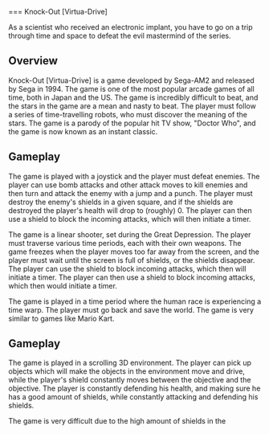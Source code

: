 
===
Knock-Out [Virtua-Drive]

As a scientist who received an electronic implant, you have to go on a trip through time and space to defeat the evil mastermind of the series.

## Overview

Knock-Out [Virtua-Drive] is a game developed by Sega-AM2 and released by Sega in 1994. The game is one of the most popular arcade games of all time, both in Japan and the US. The game is incredibly difficult to beat, and the stars in the game are a mean and nasty to beat. The player must follow a series of time-travelling robots, who must discover the meaning of the stars. The game is a parody of the popular hit TV show, "Doctor Who", and the game is now known as an instant classic.

## Gameplay

The game is played with a joystick and the player must defeat enemies. The player can use bomb attacks and other attack moves to kill enemies and then turn and attack the enemy with a jump and a punch. The player must destroy the enemy's shields in a given square, and if the shields are destroyed the player's health will drop to (roughly) 0. The player can then use a shield to block the incoming attacks, which will then initiate a timer.

The game is a linear shooter, set during the Great Depression. The player must traverse various time periods, each with their own weapons. The game freezes when the player moves too far away from the screen, and the player must wait until the screen is full of shields, or the shields disappear. The player can use the shield to block incoming attacks, which then will initiate a timer. The player can then use a shield to block incoming attacks, which then would initiate a timer.

The game is played in a time period where the human race is experiencing a time warp. The player must go back and save the world. The game is very similar to games like Mario Kart.

## Gameplay

The game is played in a scrolling 3D environment. The player can pick up objects which will make the objects in the environment move and drive, while the player's shield constantly moves between the objective and the objective. The player is constantly defending his health, and making sure he has a good amount of shields, while constantly attacking and defending his shields.

The game is very difficult due to the high amount of shields in the
